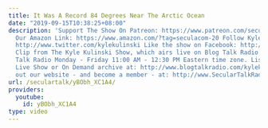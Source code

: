 ```yaml
---
title: It Was A Record 84 Degrees Near The Arctic Ocean
date: "2019-09-15T10:38:25+08:00"
description: 'Support The Show On Patreon: https://www.patreon.com/seculartalk Here''s
  Our Amazon Link: https://www.amazon.com/?tag=seculacom-20 Follow Kyle on Twitter:
  http://www.twitter.com/kylekulinski Like the show on Facebook: http://www.facebook.com/SecularTalk
  Clip from The Kyle Kulinski Show, which airs live on Blog Talk Radio and Secular
  Talk Radio Monday - Friday 11:00 AM - 12:30 PM Eastern time zone. Listen to the
  Live Show or On Demand archive at: http://www.blogtalkradio.com/kylekulinski Check
  out our website - and become a member - at: http://www.SecularTalkRadio.com'
url: /seculartalk/yBObh_XC1A4/
providers:
  youtube:
    id: yBObh_XC1A4
type: video
---
```


